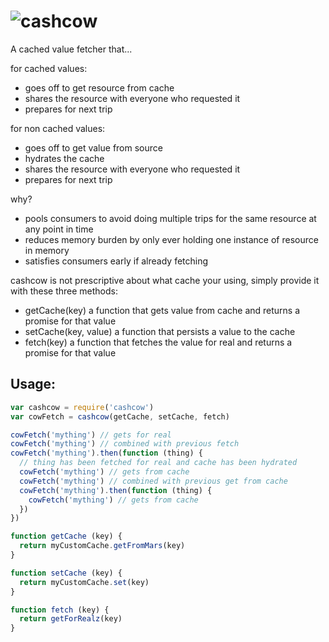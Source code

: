 # ![cashcow](https://cloud.githubusercontent.com/assets/640611/16666936/be6cfe96-4481-11e6-9962-44e7bbe6a537.png)


A cached value fetcher that...

for cached values:
- goes off to get resource from cache
- shares the resource with everyone who requested it
- prepares for next trip

for non cached values:
- goes off to get value from source
- hydrates the cache
- shares the resource with everyone who requested it
- prepares for next trip

why?
- pools consumers to avoid doing multiple trips for the same resource at any point in time
- reduces memory burden by only ever holding one instance of resource in memory
- satisfies consumers early if already fetching

cashcow is not prescriptive about what cache your using, simply provide it with these three methods:

- getCache(key) a function that gets value from cache and returns a promise for that value
- setCache(key, value) a function that persists a value to the cache
- fetch(key) a function that fetches the value for real and returns a promise for that value

## Usage:
```js
var cashcow = require('cashcow')
var cowFetch = cashcow(getCache, setCache, fetch)

cowFetch('mything') // gets for real
cowFetch('mything') // combined with previous fetch
cowFetch('mything').then(function (thing) {
  // thing has been fetched for real and cache has been hydrated
  cowFetch('mything') // gets from cache
  cowFetch('mything') // combined with previous get from cache
  cowFetch('mything').then(function (thing) {
    cowFetch('mything') // gets from cache
  })
})

function getCache (key) {
  return myCustomCache.getFromMars(key)
}

function setCache (key) {
  return myCustomCache.set(key)
}

function fetch (key) {
  return getForRealz(key)
}
```
